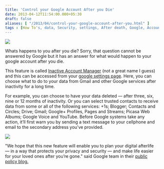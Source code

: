 ```yaml
---
title: 'Control your Google Account After you Die'
date: 2013-04-12T11:54:00.000+05:30
draft: false
aliases: [ "/2013/04/control-your-google-account-after-you.html" ]
tags : [How To's, data, Security, settings, After death, Google, Accounts, safety, Digital life, Inactive Account Manager, News]
---
```


[![](http://1.bp.blogspot.com/-N6nMJ5aulaY/UWevd_RWpuI/AAAAAAAAA1c/Yi4-NcIkG-o/s1600/afterlifegog.jpg)](http://1.bp.blogspot.com/-N6nMJ5aulaY/UWevd_RWpuI/AAAAAAAAA1c/Yi4-NcIkG-o/s1600/afterlifegog.jpg)

  
Whats happens to you after you die? Sorry, that question cannot be answered by Google but it has an answer for what would happen to your google account after you die.  

  

This feature is called [Inactive Account Manager](https://www.google.com/settings/u/0/account/inactive) (not a great name I guess) and this can be accessed from your [google settings page](https://www.google.com/settings/account). Here, you can choose what to do to your data from Gmail and other Google services after inactivity for a long time.

  

For example, you can choose to have your data deleted — after three, six, nine or 12 months of inactivity. Or you can select trusted contacts to receive data from some or all of the following services: +1s; Blogger; Contacts and Circles; Drive; Gmail; Google+ Profiles, Pages and Streams; Picasa Web Albums; Google Voice and YouTube. Before Google systems take any action, it’ll first warn you by sending a text message to your cellphone and email to the secondary address you’ve provided.

  

[![](http://4.bp.blogspot.com/-bgKTz7HM0mw/UWehvCFeVyI/AAAAAAAAA04/w4QjFSYyssg/s640/iam_intro.png)](http://4.bp.blogspot.com/-bgKTz7HM0mw/UWehvCFeVyI/AAAAAAAAA04/w4QjFSYyssg/s1600/iam_intro.png)

  

"We hope that this new feature will enable you to plan your digital afterlife — in a way that protects your privacy and security — and make life easier for your loved ones after you’re gone." said Google team in their [public policy blog.](http://googlepublicpolicy.blogspot.in/2013/04/plan-your-digital-afterlife-with.html)